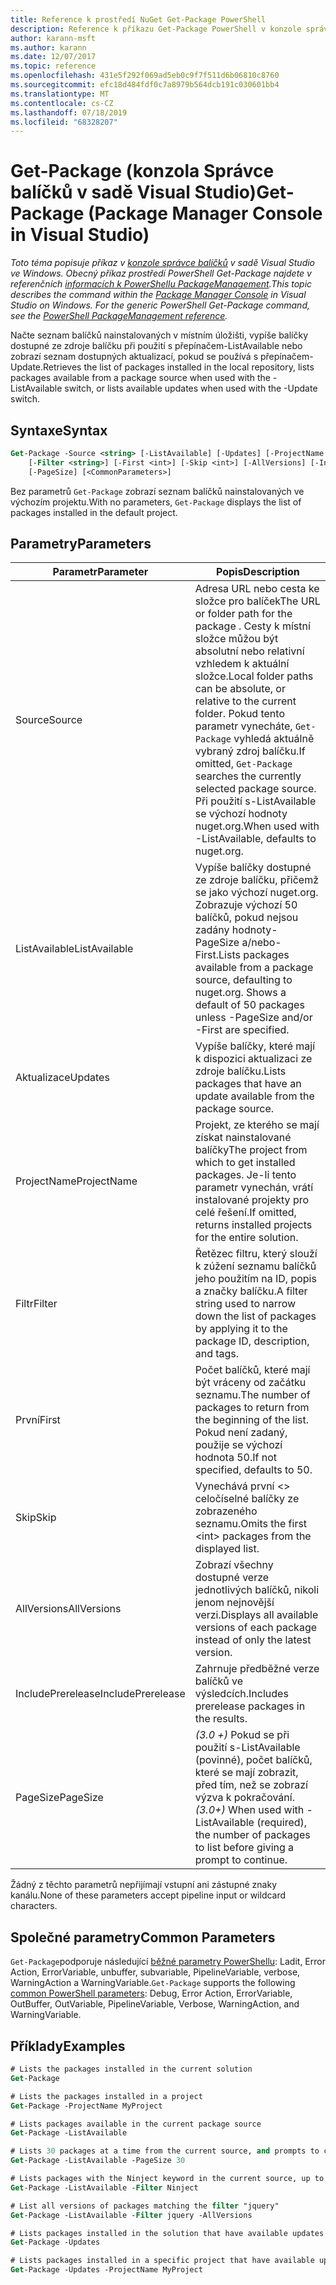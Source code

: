 ```yaml
---
title: Reference k prostředí NuGet Get-Package PowerShell
description: Reference k příkazu Get-Package PowerShell v konzole správce balíčků NuGet v aplikaci Visual Studio.
author: karann-msft
ms.author: karann
ms.date: 12/07/2017
ms.topic: reference
ms.openlocfilehash: 431e5f292f069ad5eb0c9f7f511d6b06810c8760
ms.sourcegitcommit: efc18d484fdf0c7a8979b564dcb191c030601bb4
ms.translationtype: MT
ms.contentlocale: cs-CZ
ms.lasthandoff: 07/18/2019
ms.locfileid: "68328207"
---
```

# <a name="get-package-package-manager-console-in-visual-studio"></a><span data-ttu-id="23089-103">Get-Package (konzola Správce balíčků v sadě Visual Studio)</span><span class="sxs-lookup"><span data-stu-id="23089-103">Get-Package (Package Manager Console in Visual Studio)</span></span>

<span data-ttu-id="23089-104">*Toto téma popisuje příkaz v [konzole správce balíčků](../../consume-packages/install-use-packages-powershell.md) v sadě Visual Studio ve Windows. Obecný příkaz prostředí PowerShell Get-Package najdete v referenčních [informacích k PowerShellu PackageManagement](/powershell/module/packagemanagement/?view=powershell-6).*</span><span class="sxs-lookup"><span data-stu-id="23089-104">*This topic describes the command within the [Package Manager Console](../../consume-packages/install-use-packages-powershell.md) in Visual Studio on Windows. For the generic PowerShell Get-Package command, see the [PowerShell PackageManagement reference](/powershell/module/packagemanagement/?view=powershell-6).*</span></span>

<span data-ttu-id="23089-105">Načte seznam balíčků nainstalovaných v místním úložišti, vypíše balíčky dostupné ze zdroje balíčku při použití s přepínačem-ListAvailable nebo zobrazí seznam dostupných aktualizací, pokud se používá s přepínačem-Update.</span><span class="sxs-lookup"><span data-stu-id="23089-105">Retrieves the list of packages installed in the local repository, lists packages available from a package source when used with the -ListAvailable switch, or lists available updates when used with the -Update switch.</span></span>

## <a name="syntax"></a><span data-ttu-id="23089-106">Syntaxe</span><span class="sxs-lookup"><span data-stu-id="23089-106">Syntax</span></span>

```ps
Get-Package -Source <string> [-ListAvailable] [-Updates] [-ProjectName <string>]
    [-Filter <string>] [-First <int>] [-Skip <int>] [-AllVersions] [-IncludePrerelease]
    [-PageSize] [<CommonParameters>]
```

<span data-ttu-id="23089-107">Bez parametrů `Get-Package` zobrazí seznam balíčků nainstalovaných ve výchozím projektu.</span><span class="sxs-lookup"><span data-stu-id="23089-107">With no parameters, `Get-Package` displays the list of packages installed in the default project.</span></span>

## <a name="parameters"></a><span data-ttu-id="23089-108">Parametry</span><span class="sxs-lookup"><span data-stu-id="23089-108">Parameters</span></span>

| <span data-ttu-id="23089-109">Parametr</span><span class="sxs-lookup"><span data-stu-id="23089-109">Parameter</span></span> | <span data-ttu-id="23089-110">Popis</span><span class="sxs-lookup"><span data-stu-id="23089-110">Description</span></span> |
| --- | --- |
| <span data-ttu-id="23089-111">Source</span><span class="sxs-lookup"><span data-stu-id="23089-111">Source</span></span> | <span data-ttu-id="23089-112">Adresa URL nebo cesta ke složce pro balíček</span><span class="sxs-lookup"><span data-stu-id="23089-112">The URL or folder path for the package .</span></span> <span data-ttu-id="23089-113">Cesty k místní složce můžou být absolutní nebo relativní vzhledem k aktuální složce.</span><span class="sxs-lookup"><span data-stu-id="23089-113">Local folder paths can be absolute, or relative to the current folder.</span></span> <span data-ttu-id="23089-114">Pokud tento parametr vynecháte, `Get-Package` vyhledá aktuálně vybraný zdroj balíčku.</span><span class="sxs-lookup"><span data-stu-id="23089-114">If omitted, `Get-Package` searches the currently selected package source.</span></span> <span data-ttu-id="23089-115">Při použití s-ListAvailable se výchozí hodnoty nuget.org.</span><span class="sxs-lookup"><span data-stu-id="23089-115">When used with -ListAvailable, defaults to nuget.org.</span></span> |
| <span data-ttu-id="23089-116">ListAvailable</span><span class="sxs-lookup"><span data-stu-id="23089-116">ListAvailable</span></span> | <span data-ttu-id="23089-117">Vypíše balíčky dostupné ze zdroje balíčku, přičemž se jako výchozí nuget.org. Zobrazuje výchozí 50 balíčků, pokud nejsou zadány hodnoty-PageSize a/nebo-First.</span><span class="sxs-lookup"><span data-stu-id="23089-117">Lists packages available from a package source, defaulting to nuget.org. Shows a default of 50 packages unless -PageSize and/or -First are specified.</span></span> |
| <span data-ttu-id="23089-118">Aktualizace</span><span class="sxs-lookup"><span data-stu-id="23089-118">Updates</span></span> | <span data-ttu-id="23089-119">Vypíše balíčky, které mají k dispozici aktualizaci ze zdroje balíčku.</span><span class="sxs-lookup"><span data-stu-id="23089-119">Lists packages that have an update available from the package source.</span></span> |
| <span data-ttu-id="23089-120">ProjectName</span><span class="sxs-lookup"><span data-stu-id="23089-120">ProjectName</span></span> | <span data-ttu-id="23089-121">Projekt, ze kterého se mají získat nainstalované balíčky</span><span class="sxs-lookup"><span data-stu-id="23089-121">The project from which to get installed packages.</span></span> <span data-ttu-id="23089-122">Je-li tento parametr vynechán, vrátí instalované projekty pro celé řešení.</span><span class="sxs-lookup"><span data-stu-id="23089-122">If omitted, returns installed projects for the entire solution.</span></span> |
| <span data-ttu-id="23089-123">Filtr</span><span class="sxs-lookup"><span data-stu-id="23089-123">Filter</span></span> | <span data-ttu-id="23089-124">Řetězec filtru, který slouží k zúžení seznamu balíčků jeho použitím na ID, popis a značky balíčku.</span><span class="sxs-lookup"><span data-stu-id="23089-124">A filter string used to narrow down the list of packages by applying it to the package ID, description, and tags.</span></span> |
| <span data-ttu-id="23089-125">První</span><span class="sxs-lookup"><span data-stu-id="23089-125">First</span></span> | <span data-ttu-id="23089-126">Počet balíčků, které mají být vráceny od začátku seznamu.</span><span class="sxs-lookup"><span data-stu-id="23089-126">The number of packages to return from the beginning of the list.</span></span> <span data-ttu-id="23089-127">Pokud není zadaný, použije se výchozí hodnota 50.</span><span class="sxs-lookup"><span data-stu-id="23089-127">If not specified, defaults to 50.</span></span> |
| <span data-ttu-id="23089-128">Skip</span><span class="sxs-lookup"><span data-stu-id="23089-128">Skip</span></span> | <span data-ttu-id="23089-129">Vynechává první &lt;&gt; celočíselné balíčky ze zobrazeného seznamu.</span><span class="sxs-lookup"><span data-stu-id="23089-129">Omits the first &lt;int&gt; packages from the displayed list.</span></span>  |
| <span data-ttu-id="23089-130">AllVersions</span><span class="sxs-lookup"><span data-stu-id="23089-130">AllVersions</span></span> | <span data-ttu-id="23089-131">Zobrazí všechny dostupné verze jednotlivých balíčků, nikoli jenom nejnovější verzi.</span><span class="sxs-lookup"><span data-stu-id="23089-131">Displays all available versions of each package instead of only the latest version.</span></span> |
| <span data-ttu-id="23089-132">IncludePrerelease</span><span class="sxs-lookup"><span data-stu-id="23089-132">IncludePrerelease</span></span> | <span data-ttu-id="23089-133">Zahrnuje předběžné verze balíčků ve výsledcích.</span><span class="sxs-lookup"><span data-stu-id="23089-133">Includes prerelease packages in the results.</span></span> |
| <span data-ttu-id="23089-134">PageSize</span><span class="sxs-lookup"><span data-stu-id="23089-134">PageSize</span></span> | <span data-ttu-id="23089-135">*(3.0 +)* Pokud se při použití s-ListAvailable (povinné), počet balíčků, které se mají zobrazit, před tím, než se zobrazí výzva k pokračování.</span><span class="sxs-lookup"><span data-stu-id="23089-135">*(3.0+)* When used with -ListAvailable (required), the number of packages to list before giving a prompt to continue.</span></span> |

<span data-ttu-id="23089-136">Žádný z těchto parametrů nepřijímají vstupní ani zástupné znaky kanálu.</span><span class="sxs-lookup"><span data-stu-id="23089-136">None of these parameters accept pipeline input or wildcard characters.</span></span>

## <a name="common-parameters"></a><span data-ttu-id="23089-137">Společné parametry</span><span class="sxs-lookup"><span data-stu-id="23089-137">Common Parameters</span></span>

<span data-ttu-id="23089-138">`Get-Package`podporuje následující [běžné parametry PowerShellu](http://go.microsoft.com/fwlink/?LinkID=113216): Ladit, Error Action, ErrorVariable, unbuffer, subvariable, PipelineVariable, verbose, WarningAction a WarningVariable.</span><span class="sxs-lookup"><span data-stu-id="23089-138">`Get-Package` supports the following [common PowerShell parameters](http://go.microsoft.com/fwlink/?LinkID=113216): Debug, Error Action, ErrorVariable, OutBuffer, OutVariable, PipelineVariable, Verbose, WarningAction, and WarningVariable.</span></span>

## <a name="examples"></a><span data-ttu-id="23089-139">Příklady</span><span class="sxs-lookup"><span data-stu-id="23089-139">Examples</span></span>

```ps
# Lists the packages installed in the current solution
Get-Package

# Lists the packages installed in a project
Get-Package -ProjectName MyProject

# Lists packages available in the current package source
Get-Package -ListAvailable

# Lists 30 packages at a time from the current source, and prompts to continue if more are available
Get-Package -ListAvailable -PageSize 30

# Lists packages with the Ninject keyword in the current source, up to 50
Get-Package -ListAvailable -Filter Ninject

# List all versions of packages matching the filter "jquery"
Get-Package -ListAvailable -Filter jquery -AllVersions

# Lists packages installed in the solution that have available updates
Get-Package -Updates

# Lists packages installed in a specific project that have available updates
Get-Package -Updates -ProjectName MyProject
```
